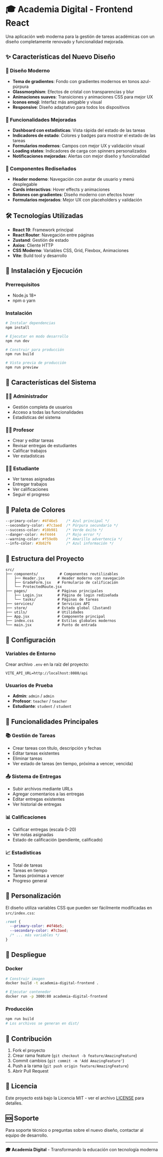 # 🎓 Academia Digital - Frontend React

Una aplicación web moderna para la gestión de tareas académicas con un diseño completamente renovado y funcionalidad mejorada.

## ✨ Características del Nuevo Diseño

### 🎨 Diseño Moderno
- **Tema de gradientes**: Fondo con gradientes modernos en tonos azul-púrpura
- **Glassmorphism**: Efectos de cristal con transparencias y blur
- **Animaciones suaves**: Transiciones y animaciones CSS para mejor UX
- **Iconos emoji**: Interfaz más amigable y visual
- **Responsive**: Diseño adaptativo para todos los dispositivos

### 🚀 Funcionalidades Mejoradas
- **Dashboard con estadísticas**: Vista rápida del estado de las tareas
- **Indicadores de estado**: Colores y badges para mostrar el estado de las tareas
- **Formularios modernos**: Campos con mejor UX y validación visual
- **Loading states**: Indicadores de carga con spinners personalizados
- **Notificaciones mejoradas**: Alertas con mejor diseño y funcionalidad

### 🎯 Componentes Rediseñados
- **Header moderno**: Navegación con avatar de usuario y menú desplegable
- **Cards interactivas**: Hover effects y animaciones
- **Botones con gradientes**: Diseño moderno con efectos hover
- **Formularios mejorados**: Mejor UX con placeholders y validación

## 🛠️ Tecnologías Utilizadas

- **React 19**: Framework principal
- **React Router**: Navegación entre páginas
- **Zustand**: Gestión de estado
- **Axios**: Cliente HTTP
- **CSS Moderno**: Variables CSS, Grid, Flexbox, Animaciones
- **Vite**: Build tool y desarrollo

## 🚀 Instalación y Ejecución

### Prerrequisitos
- Node.js 18+ 
- npm o yarn

### Instalación
```bash
# Instalar dependencias
npm install

# Ejecutar en modo desarrollo
npm run dev

# Construir para producción
npm run build

# Vista previa de producción
npm run preview
```

## 📱 Características del Sistema

### 👨‍💼 Administrador
- Gestión completa de usuarios
- Acceso a todas las funcionalidades
- Estadísticas del sistema

### 👨‍🏫 Profesor
- Crear y editar tareas
- Revisar entregas de estudiantes
- Calificar trabajos
- Ver estadísticas

### 👨‍🎓 Estudiante
- Ver tareas asignadas
- Entregar trabajos
- Ver calificaciones
- Seguir el progreso

## 🎨 Paleta de Colores

```css
--primary-color: #4f46e5    /* Azul principal */
--secondary-color: #7c3aed  /* Púrpura secundario */
--success-color: #10b981    /* Verde éxito */
--danger-color: #ef4444     /* Rojo error */
--warning-color: #f59e0b    /* Amarillo advertencia */
--info-color: #3b82f6       /* Azul información */
```

## 📁 Estructura del Proyecto

```
src/
├── components/          # Componentes reutilizables
│   ├── Header.jsx      # Header moderno con navegación
│   ├── GradeForm.jsx   # Formulario de calificación
│   └── ProtectedRoute.jsx
├── pages/              # Páginas principales
│   ├── Login.jsx       # Página de login rediseñada
│   └── tasks/          # Páginas de tareas
├── services/           # Servicios API
├── store/              # Estado global (Zustand)
├── utils/              # Utilidades
├── App.jsx             # Componente principal
├── index.css           # Estilos globales modernos
└── main.jsx            # Punto de entrada
```

## 🔧 Configuración

### Variables de Entorno
Crear archivo `.env` en la raíz del proyecto:

```env
VITE_API_URL=http://localhost:8080/api
```

### Usuarios de Prueba
- **Admin**: `admin` / `admin`
- **Profesor**: `teacher` / `teacher`
- **Estudiante**: `student` / `student`

## 🎯 Funcionalidades Principales

### 📚 Gestión de Tareas
- Crear tareas con título, descripción y fechas
- Editar tareas existentes
- Eliminar tareas
- Ver estado de tareas (en tiempo, próxima a vencer, vencida)

### 📤 Sistema de Entregas
- Subir archivos mediante URLs
- Agregar comentarios a las entregas
- Editar entregas existentes
- Ver historial de entregas

### 📊 Calificaciones
- Calificar entregas (escala 0-20)
- Ver notas asignadas
- Estado de calificación (pendiente, calificado)

### 📈 Estadísticas
- Total de tareas
- Tareas en tiempo
- Tareas próximas a vencer
- Progreso general

## 🎨 Personalización

El diseño utiliza variables CSS que pueden ser fácilmente modificadas en `src/index.css`:

```css
:root {
  --primary-color: #4f46e5;
  --secondary-color: #7c3aed;
  /* ... más variables */
}
```

## 🚀 Despliegue

### Docker
```bash
# Construir imagen
docker build -t academia-digital-frontend .

# Ejecutar contenedor
docker run -p 3000:80 academia-digital-frontend
```

### Producción
```bash
npm run build
# Los archivos se generan en dist/
```

## 🤝 Contribución

1. Fork el proyecto
2. Crear rama feature (`git checkout -b feature/AmazingFeature`)
3. Commit cambios (`git commit -m 'Add AmazingFeature'`)
4. Push a la rama (`git push origin feature/AmazingFeature`)
5. Abrir Pull Request

## 📄 Licencia

Este proyecto está bajo la Licencia MIT - ver el archivo [LICENSE](LICENSE) para detalles.

## 🆘 Soporte

Para soporte técnico o preguntas sobre el nuevo diseño, contactar al equipo de desarrollo.

---

**🎓 Academia Digital** - Transformando la educación con tecnología moderna
